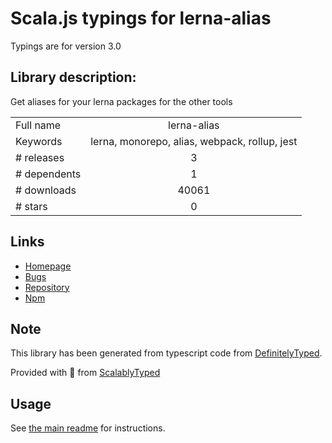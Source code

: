 
# Scala.js typings for lerna-alias

Typings are for version 3.0

## Library description:
Get aliases for your lerna packages for the other tools

|                    |                 |
| ------------------ | :-------------: |
| Full name          | lerna-alias |
| Keywords           | lerna, monorepo, alias, webpack, rollup, jest |
| # releases         | 3 |
| # dependents       | 1 |
| # downloads        | 40061 |
| # stars            | 0 |

## Links
- [Homepage](https://github.com/Andarist/lerna-alias#readme)
- [Bugs](https://github.com/Andarist/lerna-alias/issues)
- [Repository](https://github.com/Andarist/lerna-alias)
- [Npm](https://www.npmjs.com/package/lerna-alias)
    


## Note
This library has been generated from typescript code from [DefinitelyTyped](https://definitelytyped.org).

Provided with :purple_heart: from [ScalablyTyped](https://github.com/oyvindberg/ScalablyTyped)

## Usage
See [the main readme](../../readme.md) for instructions.


